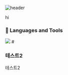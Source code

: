![header](https://capsule-render.vercel.app/api?type=waving&color=0:fad0c4,100:ffd1ff&text=Welcome!&height=330)


hi
### 🤿 Languages and Tools
<img src="https://img.shields.io/badge/javascript-F7DF1E?style=flat&logo=javascript&logoColor=F7DF1E"/>
# 

### 테스트2
테스트2
#
